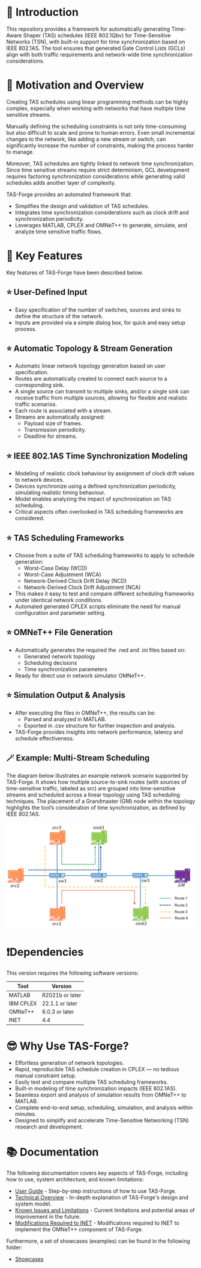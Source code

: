# 🚀 Introduction
This repository provides a framework for automatically generating Time-Aware Shaper (TAS) schedules (IEEE 802.1Qbv) for Time-Sensitive Networks (TSN), with built-in support for time synchronization based on IEEE 802.1AS. The tool ensures that generated Gate Control Lists (GCLs) align with both traffic requirements and network-wide time synchronization considerations.

# 🎯 Motivation and Overview
Creating TAS schedules using linear programming methods can be highly complex, especially when working with networks that have multiple time sensitive streams. 

Manually defining the scheduling constraints is not only time-consuming but also difficult to scale and prone to human errors. Even small incremental changes to the network, like adding a new stream or switch, can significantly increase the number of constraints, making the process harder to manage. 

Moreover, TAS schedules are tightly linked to network time synchronization. Since time sensitive streams require strict determinism, GCL development requires factoring synchronization considerations while generating valid schedules adds another layer of complexity.  

TAS-Forge provides an automated framework that:
- Simplifies the design and validation of TAS schedules.
- Integrates time synchronization considerations such as clock drift and synchronization periodicity.
- Leverages MATLAB, CPLEX and OMNeT++ to generate, simulate, and analyze time sensitive traffic flows. 

# 🌠 Key Features
Key features of TAS-Forge have been described below. 

## ⭐ User-Defined Input
-	Easy specification of the number of switches, sources and sinks to define the structure of the network.
-	Inputs are provided via a simple dialog box, for quick and easy setup process. 

## ⭐ Automatic Topology & Stream Generation 
-	Automatic linear network topology generation based on user specification. 
-	Routes are automatically created to connect each source to a corresponding sink. 
-	A single source can transmit to multiple sinks, and/or a single sink can receive traffic from multiple sources, allowing for flexible and realistic traffic scenarios.
-	Each route is associated with a stream. 
-   Streams are automatically assigned:
    -	Payload size of frames. 
    -	Transmission periodicity. 
    -	Deadline for streams. 

## ⭐ IEEE 802.1AS Time Synchronization Modeling
-	Modeling of realistic clock behaviour by assignment of clock drift values to network devices.
-	Devices synchronize using a defined synchronization periodicity, simulating realistic timing behaviour.
-	Model enables analyzing the impact of synchronization on TAS scheduling.
-	Critical aspects often overlooked in TAS scheduling frameworks are considered. 

## ⭐ TAS Scheduling Frameworks
-	Choose from a suite of TAS scheduling frameworks to apply to schedule generation:
    - Worst-Case Delay (WCD)
    - Worst-Case Adjustment (WCA)
    - Network-Derived Clock Drift Delay (NCD)
    - Network-Derived Clock Drift Adjustment (NCA)	
-	This makes it easy to test and compare different scheduling frameworks under identical network conditions.
-	Automated generated CPLEX scripts eliminate the need for manual configuration and parameter setting. 

## ⭐ OMNeT++ File Generation
-	Automatically generates the required the .ned and .ini files based on:
    -	Generated network topology
    -	Scheduling decisions 
    -	Time synchronization parameters
-	Ready for direct use in network simulator OMNeT++. 

## ⭐ Simulation Output & Analysis
-	After executing the files in OMNeT++, the results can be:
    -	Parsed and analyzed in MATLAB. 
    -	Exported in .csv structure for further inspection and analysis. 
-	TAS-Forge provides insights into network performance, latency and schedule effectiveness. 

## 🪄 Example: Multi-Stream Scheduling
The diagram below illustrates an example network scenario supported by TAS-Forge. It shows how multiple source-to-sink routes (with sources of time-sensitive traffic, labeled as src) are grouped into time-sensitive streams and scheduled across a linear topology using TAS scheduling techniques. The placement of a Grandmaster (GM) node within the topology highlights the tool’s consideration of time synchronization, as defined by IEEE 802.1AS.

![Multi-stream TSN example](documentation/images/example_topology_1.png)

# ❗Dependencies
This version requires the following software versions:

| Tool        | Version           |
|-------------|-------------------|
| MATLAB      | R2021b or later    |
| IBM CPLEX   | 22.1.1 or later    |
| OMNeT++     | 6.0.3 or later     |
| INET        | 4.4               |

# 😎 Why Use TAS-Forge? 
- Effortless generation of network topologies.
- Rapid, reproducible TAS schedule creation in CPLEX — no tedious manual constraint setup.
- Easily test and compare multiple TAS scheduling frameworks.
- Built-in modeling of time synchronization impacts (IEEE 802.1AS).
- Seamless export and analysis of simulation results from OMNeT++ to MATLAB.
- Complete end-to-end setup, scheduling, simulation, and analysis within minutes.
- Designed to simplify and accelerate Time-Sensitive Networking (TSN) research and development.

# 📚 Documentation
The following documentation covers key aspects of TAS-Forge, including how to use, system architecture, and known limitations:

- [User Guide](documentation/User_Guide.md) - Step-by-step instructions of how to use TAS-Forge. 
- [Technical Overview](documentation/Technical_Overview.md) - In-depth explanation of TAS-Forge's design and system model. 
- [Known Issues and Limitations](documentation/Issues_and_Limitations.md) - Current limitations and potential areas of improvement in the future.
- [Modifications Required to INET](documentation/Modifications_INET.md) - Modifications required to INET to implement the OMNeT++ component of TAS-Forge.

Furthermore, a set of showcases (examples) can be found in the following folder:
- [Showcases](showcases)

